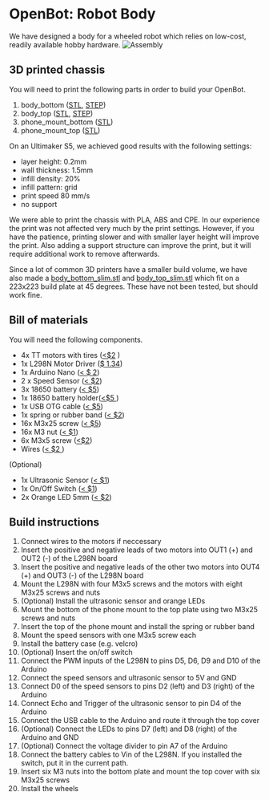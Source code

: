 
# OpenBot: Robot Body
We have designed a body for a wheeled robot which relies on low-cost, readily available hobby hardware. 
![Assembly](../docs/images/assembly.gif)

## 3D printed chassis
You will need to print the following parts in order to build your OpenBot. 
1) body_bottom ([STL](body_bottom.stl), [STEP](body_bottom.step))
2) body_top ([STL](body_top.stl), [STEP](body_top.step))
3) phone_mount_bottom ([STL](phone_mount_bottom.stl))
4) phone_mount_top ([STL](phone_mount_top.stl))

On an Ultimaker S5, we achieved good results with the following settings:
- layer height: 0.2mm
- wall thickness: 1.5mm
- infill density: 20%
- infill pattern: grid
- print speed 80 mm/s
- no support

We were able to print the chassis with PLA, ABS and CPE. In our experience the print was not affected very much by the print settings. However, if you have the patience, printing slower and with smaller layer height will improve the print. Also adding a support structure can improve the print, but it will require additional work to remove afterwards.

Since a lot of common 3D printers have a smaller build volume, we have also made a [body_bottom_slim.stl](body_bottom_slim.stl) and [body_top_slim.stl](body_top_slim.stl) which fit on a 223x223 build plate at 45 degrees. These have not been tested, but should work fine.

## Bill of materials
You will need the following components.
- 4x TT motors with tires ([<$2](https://www.aliexpress.com/item/4000126948489.html?spm=a2g0o.productlist.0.0.15293359bK54gA&algo_pvid=75eb3a47-44d5-4f6c-9ea0-e758f0d08837&algo_expid=75eb3a47-44d5-4f6c-9ea0-e758f0d08837-3&btsid=0bb47a2215986857911752326e0253&ws_ab_test=searchweb0_0,searchweb201602_,searchweb201603_) )
- 1x L298N Motor Driver ([$ 1.34](https://www.aliexpress.com/item/32994608743.html?spm=a2g0o.productlist.0.0.b8be157eJVP5lY&algo_pvid=088ff2ac-a4ec-4b17-be43-92254d84f9fa&algo_expid=088ff2ac-a4ec-4b17-be43-92254d84f9fa-1&btsid=0bb47a2215986861645618336e0253&ws_ab_test=searchweb0_0,searchweb201602_,searchweb201603_))
- 1x Arduino Nano ([< $ 2](https://www.aliexpress.com/item/32866959979.html?spm=a2g0o.productlist.0.0.d78d3391GJVFfZ&algo_pvid=da4460e1-407b-4132-a0db-947a431ab822&algo_expid=da4460e1-407b-4132-a0db-947a431ab822-0&btsid=0bb47a2215986862077318889e0253&ws_ab_test=searchweb0_0,searchweb201602_,searchweb201603_ ))
- 2 x Speed Sensor ([< $2](https://www.aliexpress.com/i/32990256417.html))
- 3x 18650 battery ([< $5](https://www.aliexpress.com/item/32324914059.html?spm=a2g0o.productlist.0.0.2e8f4b074mHrYv&algo_pvid=fc2f97ca-c64c-43c1-a4b8-e9e7fe81cb09&algo_expid=fc2f97ca-c64c-43c1-a4b8-e9e7fe81cb09-0&btsid=0bb47a2215986864108333405e0253&ws_ab_test=searchweb0_0,searchweb201602_,searchweb201603_))
- 1x 18650 battery holder([<$5 ](https://www.aliexpress.com/item/33037738446.html?spm=a2g0o.productlist.0.0.5c602568XlNOGM&algo_pvid=b667d7dc-7798-4fbc-8fbc-760fd4ebc4ef&algo_expid=b667d7dc-7798-4fbc-8fbc-760fd4ebc4ef-0&btsid=0bb47a2215986864956914727e0253&ws_ab_test=searchweb0_0,searchweb201602_,searchweb201603_))
- 1x USB OTG cable ([< $5](https://www.aliexpress.com/item/10000339378239.html?spm=a2g0o.productlist.0.0.31ae865fVUECCV&algo_pvid=c08f70c5-2e72-4324-b4c5-7734842d5b24&algo_expid=c08f70c5-2e72-4324-b4c5-7734842d5b24-1&btsid=0bb47a2215986866303645934e0253&ws_ab_test=searchweb0_0,searchweb201602_,searchweb201603_))
- 1x spring or rubber band ([< $2](https://www.aliexpress.com/item/33046502168.html?spm=a2g0o.productlist.0.0.45964bccXYBjIU&algo_pvid=1ee2f573-9d37-4855-ac91-9aec2c00151c&algo_expid=1ee2f573-9d37-4855-ac91-9aec2c00151c-1&btsid=0bb47a2215986886760396354e0297&ws_ab_test=searchweb0_0,searchweb201602_,searchweb201603_))
- 16x M3x25 screw ([< $5](https://www.aliexpress.com/item/32850849521.html?spm=a2g0o.productlist.0.0.605d7959tDbcCu&algo_pvid=e2d60094-7a8a-46b2-b6df-ff08abecadfa&algo_expid=e2d60094-7a8a-46b2-b6df-ff08abecadfa-0&btsid=0bb47a2215986878981485610e029a&ws_ab_test=searchweb0_0,searchweb201602_,searchweb201603_))
- 16x M3 nut ([< $1](https://www.aliexpress.com/item/32977174437.html?spm=a2g0o.productlist.0.0.4ecb4db1RlFaMC&algo_pvid=5227fb58-7578-4afd-af6b-bd2583ae0bcd&algo_expid=5227fb58-7578-4afd-af6b-bd2583ae0bcd-0&btsid=0b01114515986880925225032e85af&ws_ab_test=searchweb0_0,searchweb201602_,searchweb201603_))
- 6x M3x5 screw ([<$2](https://www.aliexpress.com/item/32892594230.html?spm=a2g0o.productlist.0.0.21d63d1bmXjnRZ&algo_pvid=dc03fc60-3866-4e8c-a866-38a228c28eb5&algo_expid=dc03fc60-3866-4e8c-a866-38a228c28eb5-0&btsid=0bb47a1a15986884625777576e47f9&ws_ab_test=searchweb0_0,searchweb201602_,searchweb201603_))
- Wires ([< $2 ](https://www.aliexpress.com/item/4000766001685.html?spm=a2g0o.productlist.0.0.2a3b4533ROQOjj&algo_pvid=22f23780-d35e-4362-a277-1dab548bb846&algo_expid=22f23780-d35e-4362-a277-1dab548bb846-5&btsid=0b01114515986882153336964e85af&ws_ab_test=searchweb0_0,searchweb201602_,searchweb201603_))

(Optional)
- 1x Ultrasonic Sensor ([< $1](https://www.aliexpress.com/item/32713522570.html?spm=a2g0o.productlist.0.0.798110f86VwFId&algo_pvid=aa665343-c450-4ded-8d6a-6cef7e7f0af2&algo_expid=aa665343-c450-4ded-8d6a-6cef7e7f0af2-0&btsid=0bb47a1a15986882673204579e47f9&ws_ab_test=searchweb0_0,searchweb201602_,searchweb201603_))
- 1x On/Off Switch ([< $1](https://www.aliexpress.com/item/1000005699023.html?spm=a2g0o.productlist.0.0.1a6c7fb71FhAHs&algo_pvid=aecb292e-471e-4598-99f5-4f74161ddd75&algo_expid=aecb292e-471e-4598-99f5-4f74161ddd75-1&btsid=0bb47a1a15986883373795667e47f9&ws_ab_test=searchweb0_0,searchweb201602_,searchweb201603_))
- 2x Orange LED 5mm ([< $2](https://www.aliexpress.com/item/4000329069943.html?spm=a2g0o.productlist.0.0.61c2172d8P9Xa3&algo_pvid=b2723730-97d9-413c-96b9-ed257265ad2d&algo_expid=b2723730-97d9-413c-96b9-ed257265ad2d-5&btsid=0bb47a1a15986884170516963e47f9&ws_ab_test=searchweb0_0,searchweb201602_,searchweb201603_))

## Build instructions
1) Connect wires to the motors if neccessary
2) Insert the positive and negative leads of two motors into OUT1 (+) and OUT2 (-) of the L298N board
3) Insert the positive and negative leads of the other two motors into OUT4 (+) and OUT3 (-) of the L298N board
4) Mount the L298N with four M3x5 screws and the motors with eight M3x25 screws and nuts
5) (Optional) Install the ultrasonic sensor and orange LEDs
6) Mount the bottom of the phone mount to the top plate using two M3x25 screws and nuts
7) Insert the top of the phone mount and install the spring or rubber band
8) Mount the speed sensors with one M3x5 screw each
9) Install the battery case (e.g. velcro)
10) (Optional) Insert the on/off switch
11) Connect the PWM inputs of the L298N to pins D5, D6, D9 and D10 of the Arduino
12) Connect the speed sensors and ultrasonic sensor to 5V and GND
13) Connect D0 of the speed sensors to pins D2 (left) and D3 (right) of the Arduino
14) Connect Echo and Trigger of the ultrasonic sensor to pin D4 of the Arduino
15) Connect the USB cable to the Arduino and route it through the top cover
16) (Optional) Connect the LEDs to pins D7 (left) and D8 (right) of the Arduino and GND
17) (Optional) Connect the voltage divider to pin A7 of the Arduino
18) Connect the battery cables to Vin of the L298N. If you installed the switch, put it in the current path.
19) Insert six M3 nuts into the bottom plate and mount the top cover with six M3x25 screws
20) Install the wheels
